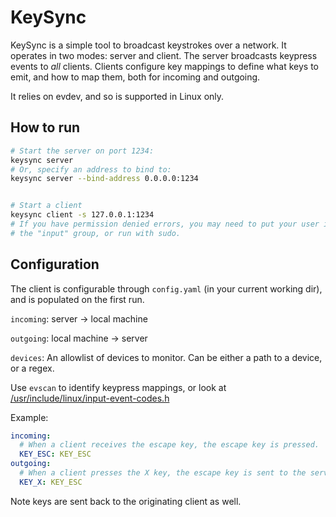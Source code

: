 # KeySync

KeySync is a simple tool to broadcast keystrokes over a network.
It operates in two modes: server and client.
The server broadcasts keypress events to *all* clients.
Clients configure key mappings to define what keys to emit, and how to map them, both for incoming and outgoing.

It relies on evdev, and so is supported in Linux only.

## How to run
```sh
# Start the server on port 1234:
keysync server
# Or, specify an address to bind to:
keysync server --bind-address 0.0.0.0:1234


# Start a client
keysync client -s 127.0.0.1:1234
# If you have permission denied errors, you may need to put your user into
# the "input" group, or run with sudo.

```

## Configuration
The client is configurable through `config.yaml` (in your current working dir), and is populated on the first run.

`incoming`: server -> local machine

`outgoing`: local machine -> server

`devices`: An allowlist of devices to monitor. Can be either a path to a device, or a regex.

Use `evscan` to identify keypress mappings, or look at [/usr/include/linux/input-event-codes.h](https://github.com/torvalds/linux/blob/master/include/uapi/linux/input-event-codes.h)

Example:

```yaml
incoming:
  # When a client receives the escape key, the escape key is pressed.
  KEY_ESC: KEY_ESC
outgoing:
  # When a client presses the X key, the escape key is sent to the server.
  KEY_X: KEY_ESC
```

Note keys are sent back to the originating client as well.

